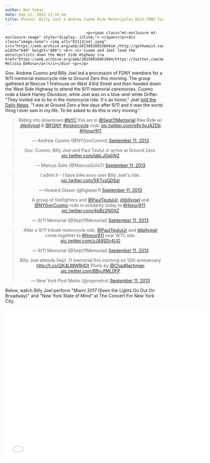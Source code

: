 ```yaml
---
author: Ben Yakas
date: Sep 11, 2013 11:34 am
title: Photos: Billy Joel & Andrew Cuomo Ride Motorcycles With FDNY For 9/11
---
```


	
										<p><span class="mt-enclosure mt-enclosure-image" style="display: inline;"> </span></p><div class="image-none"> <img alt="91113joel.jpeg" src="https://web.archive.org/web/20150916053604im_/http://gothamist.com/attachments/byakas/91113joel.jpeg" width="640" height="480"> <br> <i> Cuomo and Joel lead the motorcyclists down the West Side Highway (<a href="https://web.archive.org/web/20150916053604/https://twitter.com/melissadderosa/status/377756165712920577">via Melissa DeRosa</a>)</i></div> <p></p>

<p>Gov. Andrew Cuomo and Billy Joel led a procession of FDNY members for a 9/11 memorial motorcycle ride to Ground Zero this morning. The group gathered at Rescue 1 firehouse on West 43rd Street and then headed down the West Side Highway to attend the 9/11 memorial ceremonies. Cuomo rode a black Harley-Davidson, while Joel was on a blue-and-white Drifter. &quot;They invited me to be in the motorcycle ride. It&apos;s an honor,&quot; Joel <a href="https://web.archive.org/web/20150916053604/http://www.nydailynews.com/new-york/gov-cuomo-billy-joel-lead-9-11-motorcycle-ride-article-1.1451965">told the Daily News</a>. &quot;I was at Ground Zero a few days after 9/11 and it was the worst thing I ever saw in my life. To be asked to do this is very moving.&quot;</p>

<center><blockquote class="twitter-tweet"><p>Riding into downtown <a href="https://web.archive.org/web/20150916053604/https://twitter.com/search?q=%23NYC&amp;src=hash">#NYC</a> this am in <a href="https://web.archive.org/web/20150916053604/https://twitter.com/Sept11Memorial">@Sept11Memorial</a> Bike Ride w/ <a href="https://web.archive.org/web/20150916053604/https://twitter.com/billyjoel">@billyjoel</a> &amp; <a href="https://web.archive.org/web/20150916053604/https://twitter.com/FDNY">@FDNY</a> <a href="https://web.archive.org/web/20150916053604/https://twitter.com/search?q=%23motorcycle&amp;src=hash">#motorcycle</a> club: <a href="https://web.archive.org/web/20150916053604/http://t.co/g9v3gJ4ZDb">pic.twitter.com/g9v3gJ4ZDb</a> <a href="https://web.archive.org/web/20150916053604/https://twitter.com/search?q=%23Honor911&amp;src=hash">#Honor911</a></p>&#x2014; Andrew Cuomo (@NYGovCuomo) <a href="https://web.archive.org/web/20150916053604/https://twitter.com/NYGovCuomo/statuses/377763968326328320">September 11, 2013</a></blockquote>
<script async src="//web.archive.org/web/20150916053604js_/http://platform.twitter.com/widgets.js" charset="utf-8"></script></center>

<center><blockquote class="twitter-tweet"><p>Gov. Cuomo, Billy Joel and Paul Teutul Jr arrive at Ground Zero. <a href="https://web.archive.org/web/20150916053604/http://t.co/labLJGphN2">pic.twitter.com/labLJGphN2</a></p>&#x2014; Marcus Solis (@MarcusSolis7) <a href="https://web.archive.org/web/20150916053604/https://twitter.com/MarcusSolis7/statuses/377761917148086272">September 11, 2013</a></blockquote>
<script async src="//web.archive.org/web/20150916053604js_/http://platform.twitter.com/widgets.js" charset="utf-8"></script></center>

<center><blockquote class="twitter-tweet"><p>I admit it - I have bike envy over Billy Joel&apos;s ride. <a href="https://web.archive.org/web/20150916053604/http://t.co/XKTxsQDSal">pic.twitter.com/XKTxsQDSal</a></p>&#x2014; Howard Glaser (@hglaser1) <a href="https://web.archive.org/web/20150916053604/https://twitter.com/hglaser1/statuses/377766667419652096">September 11, 2013</a></blockquote>
<script async src="//web.archive.org/web/20150916053604js_/http://platform.twitter.com/widgets.js" charset="utf-8"></script></center>

<center><blockquote class="twitter-tweet"><p>A group of firefighters and <a href="https://web.archive.org/web/20150916053604/https://twitter.com/PaulTeutulJr">@PaulTeutulJr</a>, <a href="https://web.archive.org/web/20150916053604/https://twitter.com/billyjoel">@billyjoel</a> and <a href="https://web.archive.org/web/20150916053604/https://twitter.com/NYGovCuomo">@NYGovCuomo</a> rode in solidarity today to <a href="https://web.archive.org/web/20150916053604/https://twitter.com/search?q=%23Honor911&amp;src=hash">#Honor911</a>. <a href="https://web.archive.org/web/20150916053604/http://t.co/4pBz2N0ttZ">pic.twitter.com/4pBz2N0ttZ</a></p>&#x2014; 9/11 Memorial (@Sept11Memorial) <a href="https://web.archive.org/web/20150916053604/https://twitter.com/Sept11Memorial/statuses/377765586954383362">September 11, 2013</a></blockquote>
<script async src="//web.archive.org/web/20150916053604js_/http://platform.twitter.com/widgets.js" charset="utf-8"></script></center>

<center><blockquote class="twitter-tweet"><p>After a 9/11 tribute motorcycle ride, <a href="https://web.archive.org/web/20150916053604/https://twitter.com/PaulTeutulJr">@PaulTeutulJr</a> and <a href="https://web.archive.org/web/20150916053604/https://twitter.com/billyjoel">@billyjoel</a> come together to <a href="https://web.archive.org/web/20150916053604/https://twitter.com/search?q=%23Honor911&amp;src=hash">#Honor911</a> near WTC site. <a href="https://web.archive.org/web/20150916053604/http://t.co/zJA9SDr4UG">pic.twitter.com/zJA9SDr4UG</a></p>&#x2014; 9/11 Memorial (@Sept11Memorial) <a href="https://web.archive.org/web/20150916053604/https://twitter.com/Sept11Memorial/statuses/377762473824485376">September 11, 2013</a></blockquote>
<script async src="//web.archive.org/web/20150916053604js_/http://platform.twitter.com/widgets.js" charset="utf-8"></script></center>

<center><blockquote class="twitter-tweet"><p>Billy Joel attends Sept. 11 memorial this morning on 12th anniversary <a href="https://web.archive.org/web/20150916053604/http://t.co/QK4LMWRHOt">http://t.co/QK4LMWRHOt</a> Photo by <a href="https://web.archive.org/web/20150916053604/https://twitter.com/ChadRachman">@ChadRachman</a> <a href="https://web.archive.org/web/20150916053604/http://t.co/BBnJfML0FP">pic.twitter.com/BBnJfML0FP</a></p>&#x2014; New York Post Metro (@nypmetro) <a href="https://web.archive.org/web/20150916053604/https://twitter.com/nypmetro/statuses/377764657425293312">September 11, 2013</a></blockquote>
<script async src="//web.archive.org/web/20150916053604js_/http://platform.twitter.com/widgets.js" charset="utf-8"></script></center>

<p>Below, watch Billy Joel perform &quot;Miami 2017 (Seen the Lights Go Out On Broadway)&quot; and &quot;New York State of Mind&quot; at The Concert For New York City.</p>

<p><iframe width="640" height="480" src="//web.archive.org/web/20150916053604if_/http://www.youtube.com/embed/ThogWesUQog" frameborder="0" allowfullscreen></iframe></p>					
										
									
				